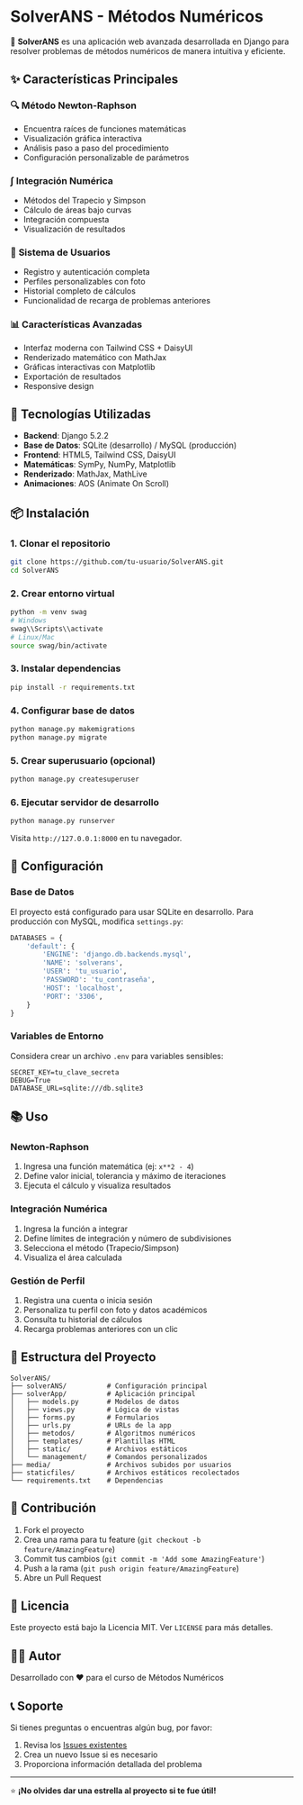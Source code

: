 # SolverANS - Métodos Numéricos

🧮 **SolverANS** es una aplicación web avanzada desarrollada en Django para resolver problemas de métodos numéricos de manera intuitiva y eficiente.

## ✨ Características Principales

### 🔍 **Método Newton-Raphson**
- Encuentra raíces de funciones matemáticas
- Visualización gráfica interactiva
- Análisis paso a paso del procedimiento
- Configuración personalizable de parámetros

### ∫ **Integración Numérica**
- Métodos del Trapecio y Simpson
- Cálculo de áreas bajo curvas
- Integración compuesta
- Visualización de resultados

### 👤 **Sistema de Usuarios**
- Registro y autenticación completa
- Perfiles personalizables con foto
- Historial completo de cálculos
- Funcionalidad de recarga de problemas anteriores

### 📊 **Características Avanzadas**
- Interfaz moderna con Tailwind CSS + DaisyUI
- Renderizado matemático con MathJax
- Gráficas interactivas con Matplotlib
- Exportación de resultados
- Responsive design

## 🚀 Tecnologías Utilizadas

- **Backend**: Django 5.2.2
- **Base de Datos**: SQLite (desarrollo) / MySQL (producción)
- **Frontend**: HTML5, Tailwind CSS, DaisyUI
- **Matemáticas**: SymPy, NumPy, Matplotlib
- **Renderizado**: MathJax, MathLive
- **Animaciones**: AOS (Animate On Scroll)

## 📦 Instalación

### 1. Clonar el repositorio
```bash
git clone https://github.com/tu-usuario/SolverANS.git
cd SolverANS
```

### 2. Crear entorno virtual
```bash
python -m venv swag
# Windows
swag\\Scripts\\activate
# Linux/Mac
source swag/bin/activate
```

### 3. Instalar dependencias
```bash
pip install -r requirements.txt
```

### 4. Configurar base de datos
```bash
python manage.py makemigrations
python manage.py migrate
```

### 5. Crear superusuario (opcional)
```bash
python manage.py createsuperuser
```

### 6. Ejecutar servidor de desarrollo
```bash
python manage.py runserver
```

Visita `http://127.0.0.1:8000` en tu navegador.

## 🔧 Configuración

### Base de Datos
El proyecto está configurado para usar SQLite en desarrollo. Para producción con MySQL, modifica `settings.py`:

```python
DATABASES = {
    'default': {
        'ENGINE': 'django.db.backends.mysql',
        'NAME': 'solverans',
        'USER': 'tu_usuario',
        'PASSWORD': 'tu_contraseña',
        'HOST': 'localhost',
        'PORT': '3306',
    }
}
```

### Variables de Entorno
Considera crear un archivo `.env` para variables sensibles:
```
SECRET_KEY=tu_clave_secreta
DEBUG=True
DATABASE_URL=sqlite:///db.sqlite3
```

## 📚 Uso

### Newton-Raphson
1. Ingresa una función matemática (ej: `x**2 - 4`)
2. Define valor inicial, tolerancia y máximo de iteraciones
3. Ejecuta el cálculo y visualiza resultados

### Integración Numérica
1. Ingresa la función a integrar
2. Define límites de integración y número de subdivisiones
3. Selecciona el método (Trapecio/Simpson)
4. Visualiza el área calculada

### Gestión de Perfil
1. Registra una cuenta o inicia sesión
2. Personaliza tu perfil con foto y datos académicos
3. Consulta tu historial de cálculos
4. Recarga problemas anteriores con un clic

## 📁 Estructura del Proyecto

```
SolverANS/
├── solverANS/          # Configuración principal
├── solverApp/          # Aplicación principal
│   ├── models.py       # Modelos de datos
│   ├── views.py        # Lógica de vistas
│   ├── forms.py        # Formularios
│   ├── urls.py         # URLs de la app
│   ├── metodos/        # Algoritmos numéricos
│   ├── templates/      # Plantillas HTML
│   ├── static/         # Archivos estáticos
│   └── management/     # Comandos personalizados
├── media/              # Archivos subidos por usuarios
├── staticfiles/        # Archivos estáticos recolectados
└── requirements.txt    # Dependencias
```

## 🤝 Contribución

1. Fork el proyecto
2. Crea una rama para tu feature (`git checkout -b feature/AmazingFeature`)
3. Commit tus cambios (`git commit -m 'Add some AmazingFeature'`)
4. Push a la rama (`git push origin feature/AmazingFeature`)
5. Abre un Pull Request

## 📝 Licencia

Este proyecto está bajo la Licencia MIT. Ver `LICENSE` para más detalles.

## 👨‍💻 Autor

Desarrollado con ❤️ para el curso de Métodos Numéricos

## 📞 Soporte

Si tienes preguntas o encuentras algún bug, por favor:
1. Revisa los [Issues existentes](https://github.com/tu-usuario/SolverANS/issues)
2. Crea un nuevo Issue si es necesario
3. Proporciona información detallada del problema

---

⭐ **¡No olvides dar una estrella al proyecto si te fue útil!**
